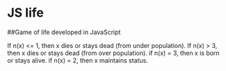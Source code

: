 # JS life

##Game of life developed in JavaScript

If n(x) <= 1, then x dies or stays dead (from under population).
If n(x) > 3, then x dies or stays dead (from over population).
if n(x) = 3, then x is born or stays alive.
if n(x) = 2, then x maintains status.
